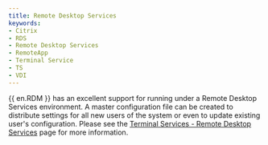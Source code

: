 ```yaml
---
title: Remote Desktop Services
keywords:
- Citrix
- RDS
- Remote Desktop Services
- RemoteApp
- Terminal Service
- TS
- VDI
---
```

{{ en.RDM }} has an excellent support for running under a Remote Desktop Services environment. A master configuration file can be created to distribute settings for all new users of the system or even to update existing user's configuration. Please see the [Terminal Services - Remote Desktop Services](https://helprdm.devolutions.net/installation_terminalservices.html) page for more information.